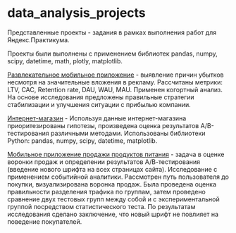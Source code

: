 # data_analysis_projects
Представленные проекты - задания в рамках выполнения работ для Яндекс.Практикума.

Проекты были выполнены с применением библиотек pandas, numpy, scipy, datetime, math, plotly, matplotlib.

[Развлекательное мобильное приложение](https://github.com/Alena-S-Smirnova/data_analysis_projects/tree/main/entertaining_app) - выявление причин убытков несмотря на значительные вложения в рекламу. Рассчитаны метрики: LTV, CAC, Retention rate, DAU, WAU, MAU. Применен когортный анализ. На основе исследования предложены правильные стратегии стабилизации и улучшения ситуации с прибылью компании.

[Интернет-магазин](https://github.com/Alena-S-Smirnova/data_analysis_projects/tree/main/online_shop) - Используя данные интернет-магазина приоритезированы гипотезы, произведена оценка результатов A/B-тестирования различными методами. Использованы библиотеки Python:  pandas, numpy, scipy, datetime, matplotlib.

[Мобильное приложение продажи продуктов питания](https://github.com/Alena-S-Smirnova/data_analysis_projects/tree/main/food_app) - задача в оценке воронки продаж и определении результатов А/В-тестирования (введение нового шрифта на всех страницах сайта). Исследование с применением событийной аналитики. Рассмотрен путь пользователя до покупки, визуализирована воронка продаж. Была проведена оценка правильности разделения трафика по группам, затем проведено сравнение двух тестовых групп между собой и с экспериментальной группой посредством статистического теста. По результатам исследования сделано заключение, что новый шрифт не повлияет на поведение покупателей.

